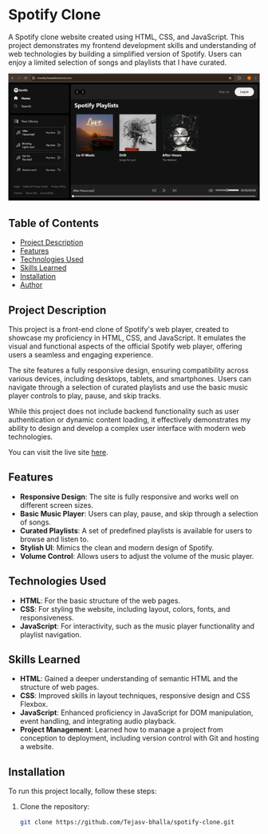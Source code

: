 # Spotify Clone

A Spotify clone website created using HTML, CSS, and JavaScript. This project demonstrates my frontend development skills and understanding of web technologies by building a simplified version of Spotify. Users can enjoy a limited selection of songs and playlists that I have curated.

![Spotify Clone Screenshot](https://github.com/Tejasv-bhalla/spotify-clone/blob/main/screenshot.png)

## Table of Contents

- [Project Description](#project-description)
- [Features](#features)
- [Technologies Used](#technologies-used)
- [Skills Learned](#skills-learned)
- [Installation](#installation)
- [Author](#author)

## Project Description

This project is a front-end clone of Spotify's web player, created to showcase my proficiency in HTML, CSS, and JavaScript. It emulates the visual and functional aspects of the official Spotify web player, offering users a seamless and engaging experience.

The site features a fully responsive design, ensuring compatibility across various devices, including desktops, tablets, and smartphones. Users can navigate through a selection of curated playlists and use the basic music player controls to play, pause, and skip tracks.

While this project does not include backend functionality such as user authentication or dynamic content loading, it effectively demonstrates my ability to design and develop a complex user interface with modern web technologies.

You can visit the live site [here](https://cloneify.freewebhostmost.com/).

## Features

- **Responsive Design**: The site is fully responsive and works well on different screen sizes.
- **Basic Music Player**: Users can play, pause, and skip through a selection of songs.
- **Curated Playlists**: A set of predefined playlists is available for users to browse and listen to.
- **Stylish UI**: Mimics the clean and modern design of Spotify.
- **Volume Control**: Allows users to adjust the volume of the music player.

## Technologies Used

- **HTML**: For the basic structure of the web pages.
- **CSS**: For styling the website, including layout, colors, fonts, and responsiveness.
- **JavaScript**: For interactivity, such as the music player functionality and playlist navigation.

## Skills Learned

- **HTML**: Gained a deeper understanding of semantic HTML and the structure of web pages.
- **CSS**: Improved skills in layout techniques, responsive design and CSS Flexbox.
- **JavaScript**: Enhanced proficiency in JavaScript for DOM manipulation, event handling, and integrating audio playback.
- **Project Management**: Learned how to manage a project from conception to deployment, including version control with Git and hosting a website.

## Installation

To run this project locally, follow these steps:

1. Clone the repository:
   ```bash
   git clone https://github.com/Tejasv-bhalla/spotify-clone.git
